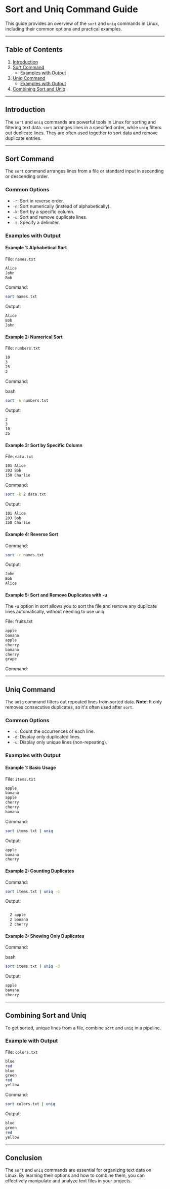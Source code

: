 Sort and Uniq Command Guide
===========================

This guide provides an overview of the `sort` and `uniq` commands in Linux, including their common options and practical examples.

* * * * *

Table of Contents
-----------------

1.  [Introduction](#introduction)
2.  [Sort Command](#sort-command)
    -   [Examples with Output](#examples-with-output)
3.  [Uniq Command](#uniq-command)
    -   [Examples with Output](#examples-with-output-1)
4.  [Combining Sort and Uniq](#combining-sort-and-uniq)

* * * * *

Introduction
------------

The `sort` and `uniq` commands are powerful tools in Linux for sorting and filtering text data. `sort` arranges lines in a specified order, while `uniq` filters out duplicate lines. They are often used together to sort data and remove duplicate entries.

* * * * *

Sort Command
------------

The `sort` command arranges lines from a file or standard input in ascending or descending order.

### Common Options

-   `-r`: Sort in reverse order.
-   `-n`: Sort numerically (instead of alphabetically).
-   `-k`: Sort by a specific column.
-   `-u`: Sort and remove duplicate lines.
-   `-t`: Specify a delimiter.

### Examples with Output

#### Example 1: Alphabetical Sort

File: `names.txt`

```bash
Alice
John
Bob
```

Command:

```bash
sort names.txt
```

Output:

```bash
Alice
Bob
John
```
#### Example 2: Numerical Sort

File: `numbers.txt`

```bash
10
3
25
2
```

Command:

bash

```bash
sort -n numbers.txt
```

Output:

```bash
2
3
10
25
```

#### Example 3: Sort by Specific Column

File: `data.txt`

```bash
101 Alice
203 Bob
150 Charlie
```

Command:

```bash
sort -k 2 data.txt
```

Output:

```bash
101 Alice
203 Bob
150 Charlie
```

#### Example 4: Reverse Sort

Command:

```bash
sort -r names.txt
```

Output:

```bash
John
Bob
Alice
```
#### Example 5: Sort and Remove Duplicates with -u

The -u option in sort allows you to sort the file and remove any duplicate lines automatically, without needing to use uniq.

File: fruits.txt

```bash
apple
banana
apple
cherry
banana
cherry
grape
```
Command:

* * * * *

Uniq Command
------------

The `uniq` command filters out repeated lines from sorted data. **Note**: It only removes consecutive duplicates, so it's often used after `sort`.

### Common Options

-   `-c`: Count the occurrences of each line.
-   `-d`: Display only duplicated lines.
-   `-u`: Display only unique lines (non-repeating).

### Examples with Output

#### Example 1: Basic Usage

File: `items.txt`

```bash
apple
banana
apple
cherry
cherry
banana
```

Command:

```bash
sort items.txt | uniq
```

Output:

```bash
apple
banana
cherry
```

#### Example 2: Counting Duplicates

Command:

```bash
sort items.txt | uniq -c
```

Output:

```bash

  2 apple
  2 banana
  2 cherry
```

#### Example 3: Showing Only Duplicates

Command:

bash

```bash
sort items.txt | uniq -d
```

Output:

```bash
apple
banana
cherry
```

* * * * *

Combining Sort and Uniq
-----------------------

To get sorted, unique lines from a file, combine `sort` and `uniq` in a pipeline.

### Example with Output

File: `colors.txt`

```bash
blue
red
blue
green
red
yellow
```

Command:

```bash
sort colors.txt | uniq
```

Output:

```bash
blue
green
red
yellow
```

* * * * *

Conclusion
----------

The `sort` and `uniq` commands are essential for organizing text data on Linux. By learning their options and how to combine them, you can effectively manipulate and analyze text files in your projects.